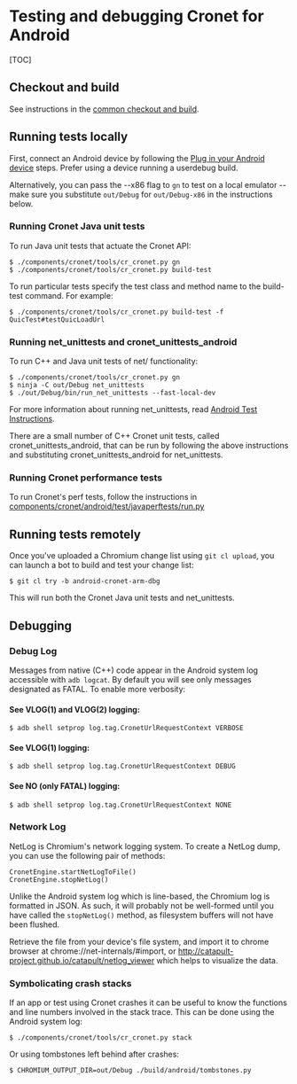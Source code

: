 # Testing and debugging Cronet for Android

[TOC]

## Checkout and build

See instructions in the [common checkout and
build](/components/cronet/build_instructions.md).

## Running tests locally

First, connect an Android device by following the [Plug in your Android
device](/docs/android_build_instructions.md#Plug-in-your-Android-device)
steps. Prefer using a device running a userdebug build.

Alternatively, you can pass the --x86 flag to `gn` to test on a local emulator
-- make sure you substitute `out/Debug` for `out/Debug-x86` in the instructions
below.

### Running Cronet Java unit tests

To run Java unit tests that actuate the Cronet API:

```shell
$ ./components/cronet/tools/cr_cronet.py gn
$ ./components/cronet/tools/cr_cronet.py build-test
```

To run particular tests specify the test class and method name to the build-test
command. For example:

```shell
$ ./components/cronet/tools/cr_cronet.py build-test -f QuicTest#testQuicLoadUrl
```

### Running net_unittests and cronet_unittests_android

To run C++ and Java unit tests of net/ functionality:

```shell
$ ./components/cronet/tools/cr_cronet.py gn
$ ninja -C out/Debug net_unittests
$ ./out/Debug/bin/run_net_unittests --fast-local-dev
```

For more information about running net_unittests, read
[Android Test Instructions](/docs/testing/android_test_instructions.md).

There are a small number of C++ Cronet unit tests, called
cronet_unittests_android, that can be run by following the above instructions
and substituting cronet_unittests_android for net_unittests.

### Running Cronet performance tests

To run Cronet's perf tests, follow the instructions in
[components/cronet/android/test/javaperftests/run.py](test/javaperftests/run.py)

## Running tests remotely

Once you've uploaded a Chromium change list using `git cl upload`, you can
launch a bot to build and test your change list:

```shell
$ git cl try -b android-cronet-arm-dbg
```

This will run both the Cronet Java unit tests and net_unittests.

## Debugging

### Debug Log

Messages from native (C++) code appear in the Android system log accessible with
`adb logcat`. By default you will see only messages designated as FATAL. To
enable more verbosity:

#### See VLOG(1) and VLOG(2) logging:

```shell
$ adb shell setprop log.tag.CronetUrlRequestContext VERBOSE
```

#### See VLOG(1) logging:

```shell
$ adb shell setprop log.tag.CronetUrlRequestContext DEBUG
```

#### See NO (only FATAL) logging:

```shell
$ adb shell setprop log.tag.CronetUrlRequestContext NONE
```

### Network Log

NetLog is Chromium's network logging system. To create a NetLog dump, you can
use the following pair of methods:

```
CronetEngine.startNetLogToFile()
CronetEngine.stopNetLog()
```

Unlike the Android system log which is line-based, the Chromium log is formatted
in JSON.  As such, it will probably not be well-formed until you have called the
`stopNetLog()` method, as filesystem buffers will not have been flushed.

Retrieve the file from your device's file system, and import it to chrome
browser at chrome://net-internals/#import, or
http://catapult-project.github.io/catapult/netlog_viewer which helps to
visualize the data.

### Symbolicating crash stacks

If an app or test using Cronet crashes it can be useful to know the functions
and line numbers involved in the stack trace. This can be done using the
Android system log:

```shell
$ ./components/cronet/tools/cr_cronet.py stack
```

Or using tombstones left behind after crashes:

```shell
$ CHROMIUM_OUTPUT_DIR=out/Debug ./build/android/tombstones.py
```
